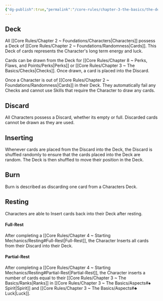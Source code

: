 ```yaml
---
{"dg-publish":true,"permalink":"/core-rules/chapter-3-the-basics/the-deck-and-discard/"}
---
```


## Deck
All [[Core Rules/Chapter 2 ~ Foundations/Characters\|Characters]] possess a Deck of [[Core Rules/Chapter 2 ~ Foundations/Randomness\|Cards]]. This Deck of cards represents the Character's long term energy and luck.

Cards can be drawn from the Deck for [[Core Rules/Chapter 8 ~ Perks, Flaws, and Points/Perks\|Perks]] or [[Core Rules/Chapter 3 ~ The Basics/Checks\|Checks]]. Once drawn, a card is placed into the Discard.

Once a Character is out of [[Core Rules/Chapter 2 ~ Foundations/Randomness\|Cards]] in their Deck. They automatically fail any Checks and cannot use Skills that require the Character to draw any cards.
## Discard
All Characters possess a Discard, whether its empty or full. Discarded cards cannot be drawn as they are used.
## Inserting
Whenever cards are placed from the Discard into the Deck, the Discard is shuffled randomly to ensure that the cards placed into the Deck are random. The Deck is then shuffled to move their position in the Deck.
## Burn
Burn is described as discarding one card from a Characters Deck.
## Resting
Characters are able to Insert cards back into their Deck after resting.
#### Full-Rest
After completing a [[Core Rules/Chapter 4 ~ Starting Mechanics/Resting#Full-Rest\|Full-Rest]], the Character Inserts all cards from their Discard into their Deck.
#### Partial-Rest
After completing a [[Core Rules/Chapter 4 ~ Starting Mechanics/Resting#Partial-Rest\|Partial-Rest]], the Character inserts a number of cards equal to their [[Core Rules/Chapter 3 ~ The Basics/Ranks\|Ranks]] in [[Core Rules/Chapter 3 ~ The Basics/Aspects#♠ Spirit\|Spirit]] and [[Core Rules/Chapter 3 ~ The Basics/Aspects#♣ Luck\|Luck]].